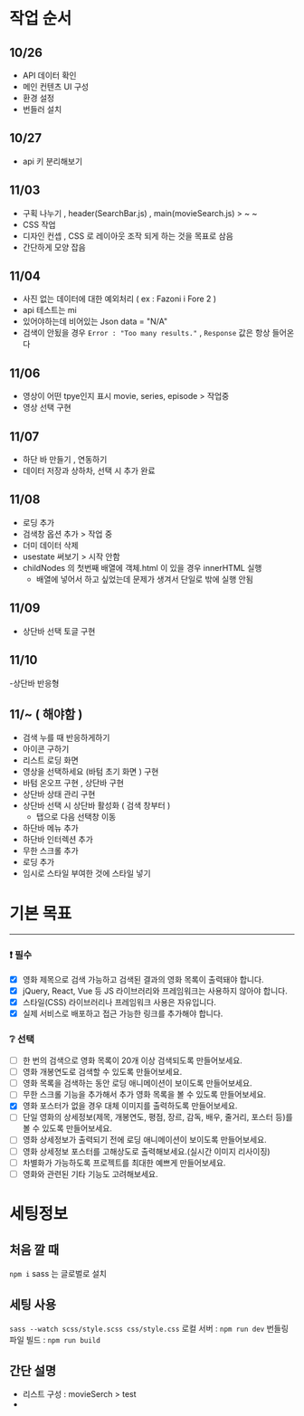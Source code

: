 # 작업 순서

## 10/26

- API 데이터 확인
- 메인 컨텐츠 UI 구성
- 환경 설정
- 번들러 설치

## 10/27

- api 키 분리해보기

## 11/03

- 구획 나누기 , header(SearchBar.js) , main(movieSearch.js) > ~ ~
- CSS 작업
- 디자인 컨셉 , CSS 로 레이아웃 조작 되게 하는 것을 목표로 삼음
- 간단하게 모양 잡음

## 11/04

- 사진 없는 데이터에 대한 예외처리 ( ex : Fazoni i Fore 2 )
- api 테스트는 mi
- 있어야하는데 비어있는 Json data = "N/A"
- 검색이 안됬을 경우 `Error : "Too many results."` , `Response` 값은 항상 들어온다

## 11/06

- 영상이 어떤 tpye인지 표시 movie, series, episode > 작업중
- 영상 선택 구현

## 11/07

- 하단 바 만들기 , 연동하기
- 데이터 저장과 상하차, 선택 시 추가 완료

## 11/08

- 로딩 추가
- 검색창 옵션 추가 > 작업 중
- 더미 데이터 삭제
- usestate 써보기 > 시작 안함
- childNodes 의 첫번째 배열에 객체.html 이 있을 경우 innerHTML 실행
  - 배열에 넣어서 하고 싶었는데 문제가 생겨서 단일로 밖에 실행 안됨

## 11/09

- 상단바 선택 토글 구현

## 11/10

-상단바 반응형

## 11/~ ( 해야함 )

- 검색 누를 때 반응하게하기
- 아이콘 구하기
- 리스트 로딩 화면
- 영상을 선택하세요 (바텀 초기 화면 ) 구현
- 바텀 온오프 구현 , 상단바 구현
- 상단바 상태 관리 구현
- 상단바 선택 시 상단바 활성화 ( 검색 창부터 )
  - 탭으로 다음 선택창 이동
- 하단바 메뉴 추가
- 하단바 인터렉션 추가
- 무한 스크롤 추가
- 로딩 추가
- 임시로 스타일 부여한 것에 스타일 넣기

# 기본 목표

---

### :exclamation: 필수

- [x] 영화 제목으로 검색 가능하고 검색된 결과의 영화 목록이 출력돼야 합니다.
- [x] jQuery, React, Vue 등 JS 라이브러리와 프레임워크는 사용하지 않아야 합니다.
- [x] 스타일(CSS) 라이브러리나 프레임워크 사용은 자유입니다.
- [x] 실제 서비스로 배포하고 접근 가능한 링크를 추가해야 합니다.

### :grey_question: 선택

- [ ] 한 번의 검색으로 영화 목록이 20개 이상 검색되도록 만들어보세요.
- [ ] 영화 개봉연도로 검색할 수 있도록 만들어보세요.
- [ ] 영화 목록을 검색하는 동안 로딩 애니메이션이 보이도록 만들어보세요.
- [ ] 무한 스크롤 기능을 추가해서 추가 영화 목록을 볼 수 있도록 만들어보세요.
- [x] 영화 포스터가 없을 경우 대체 이미지를 출력하도록 만들어보세요.
- [ ] 단일 영화의 상세정보(제목, 개봉연도, 평점, 장르, 감독, 배우, 줄거리, 포스터 등)를 볼 수 있도록 만들어보세요.
- [ ] 영화 상세정보가 출력되기 전에 로딩 애니메이션이 보이도록 만들어보세요.
- [ ] 영화 상세정보 포스터를 고해상도로 출력해보세요.(실시간 이미지 리사이징)
- [ ] 차별화가 가능하도록 프로젝트를 최대한 예쁘게 만들어보세요.
- [ ] 영화와 관련된 기타 기능도 고려해보세요.

# 세팅정보

## 처음 깔 때

`npm i`
sass 는 글로벌로 설치

## 세팅 사용

`sass --watch scss/style.scss css/style.css`
로컬 서버 : `npm run dev`
번들링 파일 빌드 : `npm run build`

## 간단 설명

- 리스트 구성 : movieSerch > test
-
